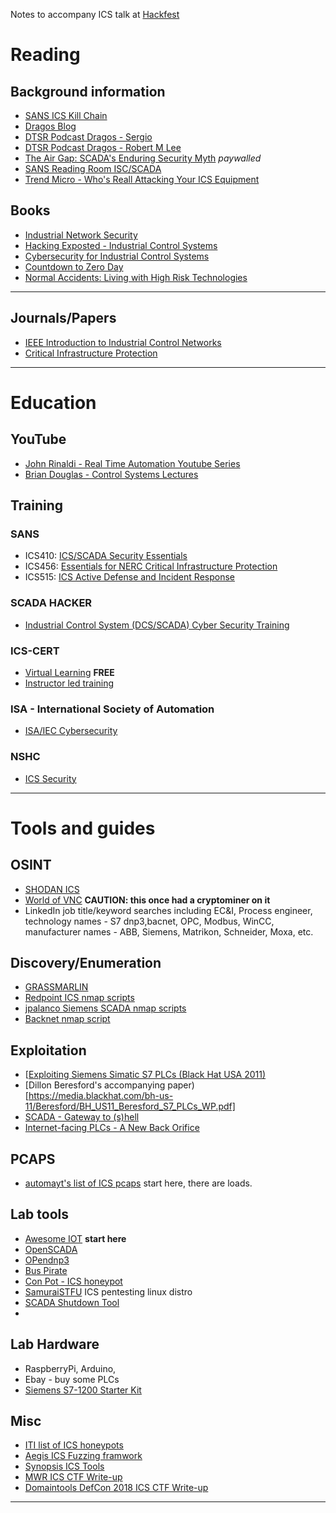 Notes to accompany ICS talk at [Hackfest](https://hackfest.ca/en/)

# Reading

## Background information

* [SANS ICS Kill Chain](https://www.sans.org/reading-room/whitepapers/ICS/industrial-control-system-cyber-kill-chain-36297)
* [Dragos Blog](https://dragos.com/blog.html)
* [DTSR Podcast Dragos - Sergio](http://podcast.wh1t3rabbit.net/dtsr-episode-254-lowdown-and-dirty-ics)
* [DTSR Podcast Dragos - Robert M Lee](http://podcast.wh1t3rabbit.net/dtsr-episode-269-industrial-internet-of-things-iiot)
* [The Air Gap: SCADA's Enduring Security Myth](https://cacm.acm.org/magazines/2013/8/166309-the-air-gap/abstract) *paywalled*
* [SANS Reading Room ISC/SCADA](https://www.sans.org/reading-room/whitepapers/ICS)
* [Trend Micro - Who's Reall Attacking Your ICS Equipment](http://www.trendmicro.com.hk/cloud-content/apac/pdfs/security-intelligence/white-papers/wp-whos-really-attacking-your-ics-equipment.pdf)

## Books

* [Industrial Network Security](https://www.sciencedirect.com/book/9780124201149/industrial-network-security)
* [Hacking Exposted - Industrial Control Systems](https://www.oreilly.com/library/view/hacking-exposed-industrial/9781259589720/)
* [Cybersecurity for Industrial Control Systems](https://www.crcpress.com/Cybersecurity-for-Industrial-Control-Systems-SCADA-DCS-PLC-HMI-and/Macaulay-Singer/p/book/9781439801963)
* [Countdown to Zero Day](https://www.penguinrandomhouse.com/books/219931/countdown-to-zero-day-by-kim-zetter/9780770436193/)
* [Normal Accidents: Living with High Risk Technologies](https://press.princeton.edu/titles/6596.html) 

---

## Journals/Papers

* [IEEE Introduction to Industrial Control Networks](https://ieeexplore.ieee.org/document/6248648)
* [Critical Infrastructure Protection](https://www.springer.com/gp/book/9783642289194)

---

# Education

## YouTube
* [John Rinaldi - Real Time Automation Youtube Series](https://www.youtube.com/user/RealTimeAutomation/videos)
* [Brian Douglas - Control Systems Lectures](https://www.youtube.com/user/ControlLectures)


## Training 

### SANS

* ICS410: [ICS/SCADA Security Essentials](https://uk.sans.org/course/ics-scada-cyber-security-essentials)
* ICS456: [Essentials for NERC Critical Infrastructure Protection](http://www.sans.org/course/essentials-for-nerc-critical-infrastructure-protection)
* ICS515: [ICS Active Defense and Incident Response](http://www.sans.org/course/industrial-control-system-active-defense-and-incident-response)

### SCADA HACKER

* [Industrial Control System (DCS/SCADA) Cyber Security Training](https://www.scadahacker.com/training.html)

### ICS-CERT

* [Virtual Learning](https://ics-cert-training.inl.gov/learn) **FREE**
* [Instructor led training](https://ics-cert.us-cert.gov/Training-Available-Through-ICS-CERT)

### ISA - International Society of Automation

* [ISA/IEC Cybersecurity](https://www.isa.org/training-and-certifications/isa-certification/isa99iec-62443/isa99iec-62443-cybersecurity-certificate-programs/)

### NSHC

* [ICS Security](https://st.nshc.net/training/icsscada/)

---

# Tools and guides

## OSINT

* [SHODAN ICS](https://www.shodan.io/explore/category/industrial-control-systems)
* [World of VNC](https://worldofvnc.net/) **CAUTION: this once had a cryptominer on it**
* LinkedIn job title/keyword searches including EC&I, Process engineer, technology names - S7 dnp3,bacnet, OPC, Modbus, WinCC, manufacturer names - ABB, Siemens, Matrikon, Schneider, Moxa, etc.

## Discovery/Enumeration

* [GRASSMARLIN](https://github.com/nsacyber/GRASSMARLIN)
* [Redpoint ICS nmap scripts](https://github.com/digitalbond/Redpoint)
* [jpalanco Siemens SCADA nmap scripts](https://github.com/jpalanco/nmap-scada)
* [Backnet nmap script](https://nmap.org/nsedoc/scripts/bacnet-info.html)

## Exploitation

* [[Exploiting Siemens Simatic S7 PLCs (Black Hat USA 2011)](https://www.youtube.com/watch?v=33kouEKm0zo) 
* [Dillon Beresford's accompanying paper)[https://media.blackhat.com/bh-us-11/Beresford/BH_US11_Beresford_S7_PLCs_WP.pdf]
* [SCADA - Gateway to (s)hell](https://media.ccc.de/v/34c3-8956-scada_-_gateway_to_s_hell)
* [Internet-facing PLCs - A New Back Orifice](https://www.blackhat.com/docs/us-15/materials/us-15-Klick-Internet-Facing-PLCs-A-New-Back-Orifice-wp.pdf)

## PCAPS

* [automayt's list of ICS pcaps](https://github.com/automayt/ICS-pcap) start here, there are loads. 

## Lab tools

* [Awesome IOT](https://github.com/HQarroum/awesome-iot) **start here**
* [OpenSCADA](http://openscada.org/)
* [OPendnp3](https://github.com/automatak/dnp3)
* [Bus Pirate](https://github.com/DangerousPrototypes/Bus_Pirate)
* [Con Pot - ICS honeypot](https://github.com/mushorg/conpot)
* [SamuraiSTFU](http://www.samuraistfu.org/) ICS pentesting linux distro
* [SCADA Shutdown Tool](https://github.com/0xICF/SCADAShutdownTool)
* 

## Lab Hardware

* RaspberryPi, Arduino, 
* Ebay - buy some PLCs
* [Siemens S7-1200 Starter Kit](https://w3.siemens.com/mcms/programmable-logic-controller/en/basic-controller/s7-1200/starterkits/Pages/default.aspx)

## Misc

* [ITI list of ICS honeypots](https://github.com/ITI/ICS-Security-Tools/tree/master/tools/honeypots)
* [Aegis ICS Fuzzing framwork](https://www.automatak.com/aegis/)
* [Synopsis ICS Tools](https://www.synopsys.com/software-integrity/solutions/by-industry/industrial-control-systems.html)
* [MWR ICS CTF Write-up](https://labs.mwrinfosecurity.com/blog/offensive-ics-exploitation-a-technical-description/)
* [Domaintools DefCon 2018 ICS CTF Write-up](https://blog.domaintools.com/2018/08/def-con-ics-ctf/)

---





